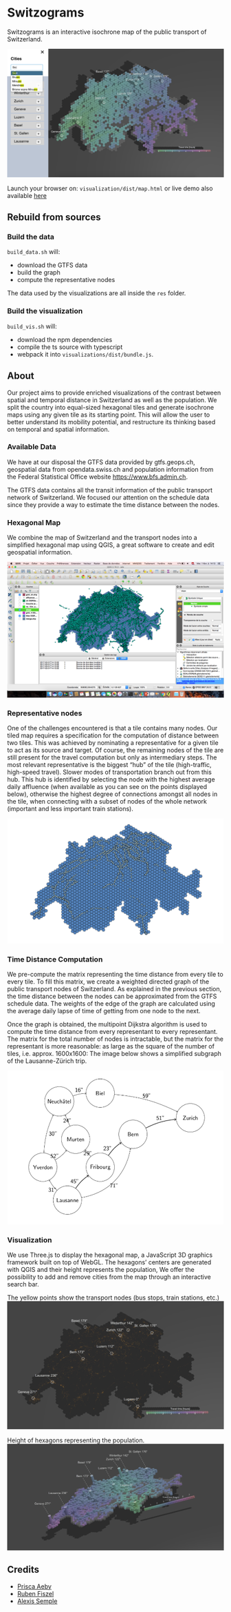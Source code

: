 # Switzograms

Switzograms is an interactive isochrone map of the public transport of Switzerland.

![Screenshot](screenshots/whole_application.png)

Launch your browser on: `visualization/dist/map.html` or live demo also available [here](http://switzograms.ch)

## Rebuild from sources

### Build the data

`build_data.sh` will: 

* download the GTFS data
* build the graph
* compute the representative nodes

The data used by the visualizations are all inside the `res` folder.

### Build the visualization

`build_vis.sh` will: 

* download the npm dependencies
* compile the ts source with typescript
* webpack it into `visualizations/dist/bundle.js`.


## About

Our project aims to provide enriched visualizations of the contrast between spatial and temporal distance in Switzerland as well as the population. 
We split the country into equal-sized hexagonal tiles and generate isochrone maps using any given tile as its starting point. This will allow the user to better understand its mobility potential, and restructure its thinking based on temporal and spatial information.

### Available Data
We have at our disposal the GTFS data provided by gtfs.geops.ch, geospatial data from opendata.swiss.ch and population information from the Federal Statistical Office website https://www.bfs.admin.ch. 

The GTFS data contains all the transit information of the public transport network of Switzerland. We focused our attention on the schedule data since they provide a way to estimate the time distance between the nodes.

### Hexagonal Map

We combine the map of Switzerland and the transport nodes into a simplified hexagonal map using QGIS, a great software to create and edit geospatial information.  

![QGIS](screenshots/qgis.png)

### Representative nodes

One of the challenges encountered is that a tile contains many nodes. Our tiled map requires a specification for the computation of distance between two tiles. This was achieved by nominating a representative for a given tile to act as its source and target. Of course, the remaining nodes of the tile are still present for the travel computation but only as intermediary steps.
The most relevant representative is the biggest “hub” of the tile (high-traffic, high-speed travel). Slower modes of transportation branch out from this hub. This hub is identified by selecting the node with the highest average daily affluence (when available as you can see on the points displayed below), otherwise the highest degree of connections amongst all nodes in the tile, when connecting with a subset of nodes of the whole network (important and less important train stations). 

![QGIS](screenshots/affluence.png)

### Time Distance Computation
We pre-compute the matrix representing the time distance from every tile to every tile.
To fill this matrix, we create a weighted directed graph of the public transport nodes of Switzerland.
As explained in the previous section, the time distance between the nodes can be approximated from the GTFS schedule data. The weights of the edge of the graph are calculated using the average daily lapse of time of getting from one node to the next.

Once the graph is obtained, the multipoint Dijkstra algorithm is used to compute the time distance from every representant to every representant. The matrix for the total number of nodes is intractable, but the matrix for the representant is more reasonable: as large as the square of the number of tiles, i.e. approx. 1600x1600:
The image below shows a simplified subgraph of the Lausanne-Zürich trip.

![Subgraph](screenshots/subgraph.png)

### Visualization
We use Three.js to display the hexagonal map, a JavaScript 3D graphics framework built on top of WebGL.
The hexagons’ centers are generated with QGIS and their height represents the population, We offer the possibility to add and remove cities from the map through an interactive search bar. 

The yellow points show the transport nodes (bus stops, train stations, etc.)
![alt-text-1](screenshots/transport_nodes.png) 

Height of hexagons representing the population.
![alt-text-2](screenshots/population.png)

## Credits

* [Prisca Aeby](https://github.com/paeby)
* [Ruben Fiszel](https://github.com/rubenfiszel)
* [Alexis Semple](https://github.com/)
